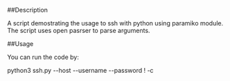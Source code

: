 ##Description

A script demostrating the usage to ssh with python using paramiko module. The script uses open pasrser to parse arguments.

##Usage

You can run the code by: 

python3 ssh.py --host <hostname> --username <username> --password <password>! -c <command>
